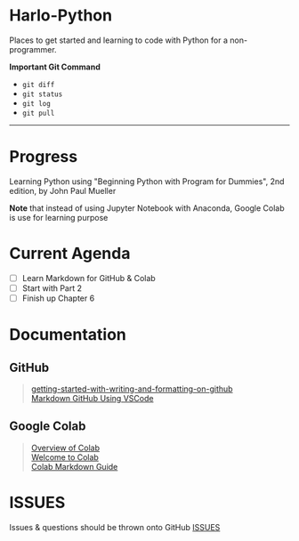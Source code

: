 # Harlo-Python

Places to get started and learning to code with Python for a non-programmer.

**Important Git Command**
* `git diff`
* `git status`
* `git log`
* `git pull`

---

# Progress

Learning Python using "Beginning Python with Program for Dummies", 2nd edition, by John Paul Mueller

**Note** that instead of using Jupyter Notebook with Anaconda, Google Colab is use for learning purpose

# Current Agenda

- [ ] Learn Markdown for GitHub & Colab
- [ ] Start with Part 2
- [ ] Finish up Chapter 6

# Documentation

## GitHub
> [getting-started-with-writing-and-formatting-on-github](https://docs.github.com/en/github/writing-on-github/getting-started-with-writing-and-formatting-on-github/basic-writing-and-formatting-syntax) <br>
> [Markdown GitHub Using VSCode](https://www.youtube.com/watch?v=HUBNt18RFbo)

## Google Colab
> [Overview of Colab](https://colab.research.google.com/notebooks/basic_features_overview.ipynb)<br>
> [Welcome to Colab](https://colab.research.google.com/?utm_source=scs-index)<br>
> [Colab Markdown Guide](https://colab.research.google.com/notebooks/markdown_guide.ipynb)


# ISSUES

Issues & questions should be thrown onto GitHub [ISSUES](https://docs.github.com/en/issues)